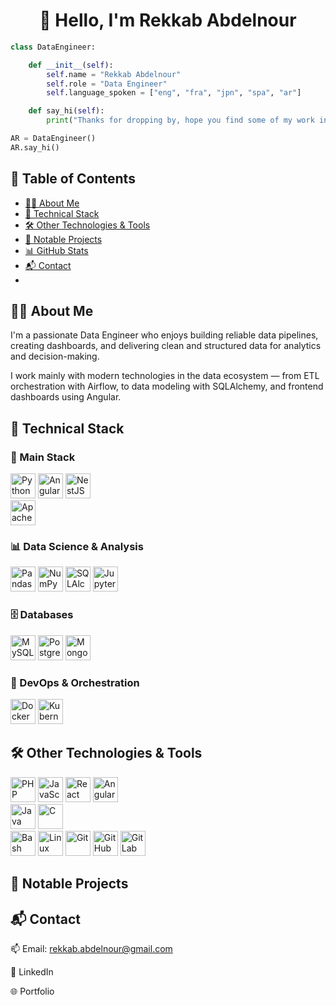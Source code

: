 <h1 align="center">👋 Hello, I'm Rekkab Abdelnour</h1>

```python
class DataEngineer:

    def __init__(self):
        self.name = "Rekkab Abdelnour"
        self.role = "Data Engineer"
        self.language_spoken = ["eng", "fra", "jpn", "spa", "ar"]

    def say_hi(self):
        print("Thanks for dropping by, hope you find some of my work interesting.")

AR = DataEngineer()
AR.say_hi()
```
## 📑 Table of Contents

- [👨‍💻 About Me](#-about-me)
- [🧰 Technical Stack](#-technical-stack)
- [🛠 Other Technologies & Tools](#-other-technologies--tools)
- [🚀 Notable Projects](#-notable-projects)
- [📊 GitHub Stats](#-github-stats)
- [📬 Contact](#-contact)
- 

## 👨‍💻 About Me 

I'm a passionate Data Engineer who enjoys building reliable data pipelines, creating dashboards, and delivering clean and structured data for analytics and decision-making.

I work mainly with modern technologies in the data ecosystem — from ETL orchestration with Airflow, to data modeling with SQLAlchemy, and frontend dashboards using Angular.

## 🧰 Technical Stack 
### 🚀 Main Stack
<div style="display: inline-block;"> <img width="40px" src="https://cdn.jsdelivr.net/gh/devicons/devicon@latest/icons/python/python-original.svg" title="Python" /> <img width="40px" src="https://cdn.jsdelivr.net/gh/devicons/devicon@latest/icons/angular/angular-original.svg" title="Angular" /> <img width="40px" src="https://cdn.jsdelivr.net/gh/devicons/devicon@latest/icons/nestjs/nestjs-original.svg" title="NestJS" /> </div> <br> <img width="40px" src="https://cdn.jsdelivr.net/gh/devicons/devicon@latest/icons/apacheairflow/apacheairflow-original.svg" title="Apache Airflow" />

### 📊 Data Science & Analysis
<div style="display: inline-block;"> <img width="40px" src="https://cdn.jsdelivr.net/gh/devicons/devicon@latest/icons/pandas/pandas-original.svg" title="Pandas" /> <img width="40px" src="https://cdn.jsdelivr.net/gh/devicons/devicon@latest/icons/numpy/numpy-original.svg" title="NumPy" /> <img width="40px" src="https://cdn.jsdelivr.net/gh/devicons/devicon@latest/icons/sqlalchemy/sqlalchemy-original.svg" title="SQLAlchemy" /> <img width="40px" src="https://cdn.jsdelivr.net/gh/devicons/devicon@latest/icons/jupyter/jupyter-original.svg" title="Jupyter" /> </div>


### 🗄️ Databases
<div style="display: inline-block;"> <img width="40px" src="https://cdn.jsdelivr.net/gh/devicons/devicon@latest/icons/mysql/mysql-original-wordmark.svg" title="MySQL" /> <img width="40px" src="https://cdn.jsdelivr.net/gh/devicons/devicon@latest/icons/postgresql/postgresql-original-wordmark.svg" title="PostgreSQL" /> <img width="40px" src="https://cdn.jsdelivr.net/gh/devicons/devicon@latest/icons/mongodb/mongodb-original.svg" title="MongoDB" /> </div>


### 🐳 DevOps & Orchestration 
<div style="display: inline-block;"> <img width="40px" src="https://cdn.jsdelivr.net/gh/devicons/devicon@latest/icons/docker/docker-original.svg" title="Docker" /> <img width="40px" src="https://cdn.jsdelivr.net/gh/devicons/devicon@latest/icons/kubernetes/kubernetes-original.svg" title="Kubernetes" /> </div>


## 🛠 Other Technologies & Tools
<div style="display: inline-block;"> <img width="40px" src="https://cdn.jsdelivr.net/gh/devicons/devicon@latest/icons/php/php-original.svg" title="PHP" /> <img width="40px" src="https://cdn.jsdelivr.net/gh/devicons/devicon@latest/icons/javascript/javascript-original.svg" title="JavaScript" /> <img width="40px" src="https://cdn.jsdelivr.net/gh/devicons/devicon@latest/icons/react/react-original.svg" title="React" /> <img width="40px" src="https://cdn.jsdelivr.net/gh/devicons/devicon@latest/icons/angular/angular-original.svg" title="Angular" /> </div> <br> <div style="display: inline-block;"> <img width="40px" src="https://cdn.jsdelivr.net/gh/devicons/devicon@latest/icons/java/java-original.svg" title="Java" /> <img width="40px" src="https://cdn.jsdelivr.net/gh/devicons/devicon@latest/icons/c/c-original.svg" title="C" /> </div> <br> <div style="display: inline-block;"> <img width="40px" src="https://cdn.jsdelivr.net/gh/devicons/devicon@latest/icons/bash/bash-original.svg" title="Bash" /> <img width="40px" src="https://cdn.jsdelivr.net/gh/devicons/devicon@latest/icons/linux/linux-original.svg" title="Linux" /> <img width="40px" src="https://cdn.jsdelivr.net/gh/devicons/devicon@latest/icons/git/git-original.svg" title="Git" /> <img width="40px" src="https://cdn.jsdelivr.net/gh/devicons/devicon@latest/icons/github/github-original.svg" title="GitHub" /> <img width="40px" src="https://cdn.jsdelivr.net/gh/devicons/devicon@latest/icons/gitlab/gitlab-original.svg" title="GitLab" /> </div>


## 🚀 Notable Projects

## 📬 Contact
📫 Email: rekkab.abdelnour@gmail.com

💼 LinkedIn

🌐 Portfolio 

